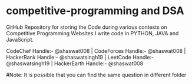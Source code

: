 # competitive-programming and DSA
GitHub Repository for storing the Code during various contests on Competitive Programming Websites.I write code in PYTHON, JAVA and JavaScript. 

CodeChef Handle:- @shaswat008 |  CodeForces Handle:- @shaswat008 | HackerRank Handle:- @shaswatsingh19 | LeetCode Handle:- @shaswatsingh19  | HackerEarth Handle:- @shaswat008

#Note: It is possible that you can find the same question in different folder
